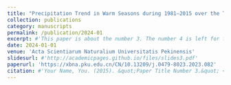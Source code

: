```yaml
---
title: "Precipitation Trend in Warm Seasons during 1981–2015 over the Tibetan Plateau: A Perspective of Circulation Change"
collection: publications
category: manuscripts
permalink: /publication/2024-01
excerpt: #'This paper is about the number 3. The number 4 is left for future work.'
date: 2024-01-01
venue: 'Acta Scientiarum Naturalium Universitatis Pekinensis'
slidesurl: #'http://academicpages.github.io/files/slides3.pdf'
paperurl: 'https://xbna.pku.edu.cn/CN/10.13209/j.0479-8023.2023.082'
citation: #'Your Name, You. (2015). &quot;Paper Title Number 3.&quot; <i>Journal 1</i>. 1(3).'
---
```

